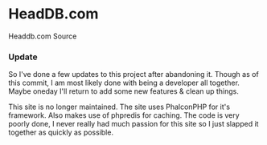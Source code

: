 # HeadDB.com
Headdb.com Source

### Update
So I've done a few updates to this project after abandoning it. Though as of this commit, I am most likely done with being a developer all together. Maybe oneday I'll return to add some new features & clean up things.

This site is no longer maintained. The site uses PhalconPHP for it's framework. Also makes use of phpredis for caching. The code is very poorly done, I never really had much passion for this site so I just slapped it together as quickly as possible.
